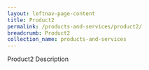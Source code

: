 ```yaml
---
layout: leftnav-page-content
title: Product2
permalink: /products-and-services/product2/
breadcrumb: Product2
collection_name: products-and-services
---
```

Product2 Description
